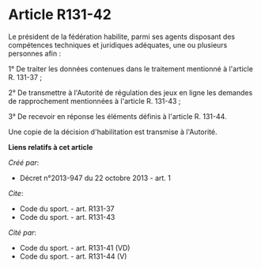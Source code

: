# Article R131-42

Le président de la fédération habilite, parmi ses agents disposant des compétences techniques et juridiques adéquates, une ou
plusieurs personnes afin : 

1° De traiter les données contenues dans le traitement mentionné à l'article R. 131-37 ; 

2° De transmettre à l'Autorité de régulation des jeux en ligne les demandes de rapprochement mentionnées à l'article R.
131-43 ; 

3° De recevoir en réponse les éléments définis à l'article R. 131-44. 

Une copie de la décision d'habilitation est transmise à l'Autorité.

**Liens relatifs à cet article**

_Créé par_:

  - Décret n°2013-947 du 22 octobre 2013 - art. 1

_Cite_:

  - Code du sport. - art. R131-37
  - Code du sport. - art. R131-43

_Cité par_:

  - Code du sport. - art. R131-41 (VD)
  - Code du sport. - art. R131-44 (V)
